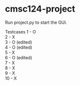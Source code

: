 # cmsc124-project

Run project.py to start the GUI.

Testcases
1 - O  
2 - X  
3 - O (edited)  
4 - O (edited)  
5 - X  
6 - O (edited)  
7 - X  
8 - X  
9 - X  
10 - X  